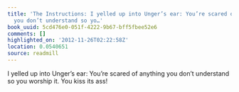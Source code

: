 ```yaml
---
title: 'The Instructions: I yelled up into Unger’s ear: You’re scared of anything
  you don’t understand so yo…'
book_uuid: 5cd476e0-051f-4222-9b67-bff5fbee52e6
comments: []
highlighted_on: '2012-11-26T02:22:58Z'
location: 0.0540651
source: readmill
---
```


I yelled up into Unger’s ear: You’re scared of anything you don’t understand so you worship it. You kiss its ass!